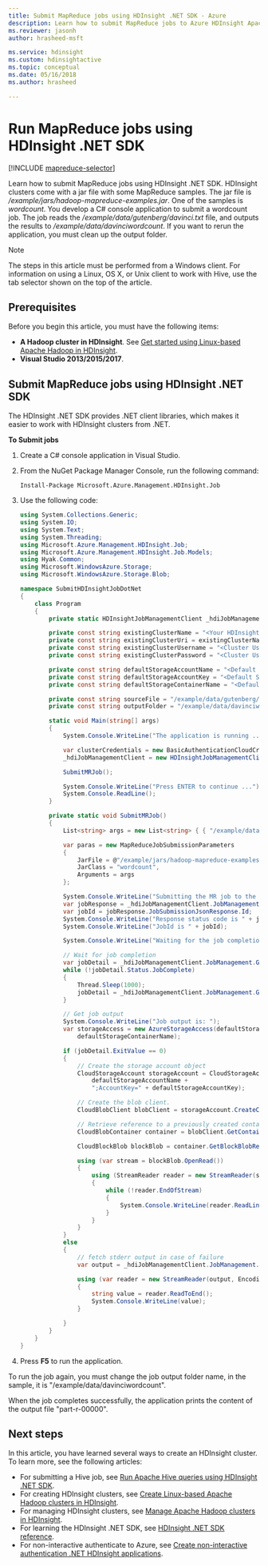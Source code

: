 ```yaml
---
title: Submit MapReduce jobs using HDInsight .NET SDK - Azure 
description: Learn how to submit MapReduce jobs to Azure HDInsight Apache Hadoop using HDInsight .NET SDK.
ms.reviewer: jasonh
author: hrasheed-msft

ms.service: hdinsight
ms.custom: hdinsightactive
ms.topic: conceptual
ms.date: 05/16/2018
ms.author: hrasheed

---
```

# Run MapReduce jobs using HDInsight .NET SDK
[!INCLUDE [mapreduce-selector](../../../includes/hdinsight-selector-use-mapreduce.md)]

Learn how to submit MapReduce jobs using HDInsight .NET SDK. HDInsight clusters come with a jar file with some MapReduce samples. The jar file is */example/jars/hadoop-mapreduce-examples.jar*.  One of the samples is *wordcount*. You develop a C# console application to submit a wordcount job.  The job reads the */example/data/gutenberg/davinci.txt* file, and outputs the results to */example/data/davinciwordcount*.  If you want to rerun the application, you must clean up the output folder.

> [!NOTE]  
> The steps in this article must be performed from a Windows client. For information on using a Linux, OS X, or Unix client to work with Hive, use the tab selector shown on the top of the article.
> 
> 

## Prerequisites
Before you begin this article, you must have the following items:

* **A Hadoop cluster in HDInsight**. See [Get started using Linux-based Apache Hadoop in HDInsight](apache-hadoop-linux-tutorial-get-started.md).
* **Visual Studio 2013/2015/2017**.

## Submit MapReduce jobs using HDInsight .NET SDK
The HDInsight .NET SDK provides .NET client libraries, which makes it easier to work with HDInsight clusters from .NET. 

**To Submit jobs**

1. Create a C# console application in Visual Studio.
2. From the NuGet Package Manager Console, run the following command:

    ```   
    Install-Package Microsoft.Azure.Management.HDInsight.Job
    ```
3. Use the following code:

    ```csharp
    using System.Collections.Generic;
    using System.IO;
    using System.Text;
    using System.Threading;
    using Microsoft.Azure.Management.HDInsight.Job;
    using Microsoft.Azure.Management.HDInsight.Job.Models;
    using Hyak.Common;
    using Microsoft.WindowsAzure.Storage;
    using Microsoft.WindowsAzure.Storage.Blob;

    namespace SubmitHDInsightJobDotNet
    {
        class Program
        {
            private static HDInsightJobManagementClient _hdiJobManagementClient;

            private const string existingClusterName = "<Your HDInsight Cluster Name>";
            private const string existingClusterUri = existingClusterName + ".azurehdinsight.net";
            private const string existingClusterUsername = "<Cluster Username>";
            private const string existingClusterPassword = "<Cluster User Password>";

            private const string defaultStorageAccountName = "<Default Storage Account Name>"; //<StorageAccountName>.blob.core.windows.net
            private const string defaultStorageAccountKey = "<Default Storage Account Key>";
            private const string defaultStorageContainerName = "<Default Blob Container Name>";

            private const string sourceFile = "/example/data/gutenberg/davinci.txt";  
            private const string outputFolder = "/example/data/davinciwordcount";

            static void Main(string[] args)
            {
                System.Console.WriteLine("The application is running ...");

                var clusterCredentials = new BasicAuthenticationCloudCredentials { Username = existingClusterUsername, Password = existingClusterPassword };
                _hdiJobManagementClient = new HDInsightJobManagementClient(existingClusterUri, clusterCredentials);

                SubmitMRJob();

                System.Console.WriteLine("Press ENTER to continue ...");
                System.Console.ReadLine();
            }

            private static void SubmitMRJob()
            {
                List<string> args = new List<string> { { "/example/data/gutenberg/davinci.txt" }, { "/example/data/davinciwordcount" } };

                var paras = new MapReduceJobSubmissionParameters
                {
                    JarFile = @"/example/jars/hadoop-mapreduce-examples.jar",
                    JarClass = "wordcount",
                    Arguments = args
                };

                System.Console.WriteLine("Submitting the MR job to the cluster...");
                var jobResponse = _hdiJobManagementClient.JobManagement.SubmitMapReduceJob(paras);
                var jobId = jobResponse.JobSubmissionJsonResponse.Id;
                System.Console.WriteLine("Response status code is " + jobResponse.StatusCode);
                System.Console.WriteLine("JobId is " + jobId);

                System.Console.WriteLine("Waiting for the job completion ...");

                // Wait for job completion
                var jobDetail = _hdiJobManagementClient.JobManagement.GetJob(jobId).JobDetail;
                while (!jobDetail.Status.JobComplete)
                {
                    Thread.Sleep(1000);
                    jobDetail = _hdiJobManagementClient.JobManagement.GetJob(jobId).JobDetail;
                }

                // Get job output
                System.Console.WriteLine("Job output is: ");
                var storageAccess = new AzureStorageAccess(defaultStorageAccountName, defaultStorageAccountKey,
                    defaultStorageContainerName);
    
                if (jobDetail.ExitValue == 0)
                {
                    // Create the storage account object
                    CloudStorageAccount storageAccount = CloudStorageAccount.Parse("DefaultEndpointsProtocol=https;AccountName=" + 
                        defaultStorageAccountName + 
                        ";AccountKey=" + defaultStorageAccountKey);
    
                    // Create the blob client.
                    CloudBlobClient blobClient = storageAccount.CreateCloudBlobClient();
    
                    // Retrieve reference to a previously created container.
                    CloudBlobContainer container = blobClient.GetContainerReference(defaultStorageContainerName);
    
                    CloudBlockBlob blockBlob = container.GetBlockBlobReference(outputFolder.Substring(1) + "/part-r-00000");
    
                    using (var stream = blockBlob.OpenRead())
                    {
                        using (StreamReader reader = new StreamReader(stream))
                        {
                            while (!reader.EndOfStream)
                            {
                                System.Console.WriteLine(reader.ReadLine());
                            }
                        }
                    }
                }
                else
                {
                    // fetch stderr output in case of failure
                    var output = _hdiJobManagementClient.JobManagement.GetJobErrorLogs(jobId, storageAccess); 
    
                    using (var reader = new StreamReader(output, Encoding.UTF8))
                    {
                        string value = reader.ReadToEnd();
                        System.Console.WriteLine(value);
                    }
    
                }
            }
        }
    }
    ```

4. Press **F5** to run the application.

To run the job again, you must change the job output folder name, in the sample, it is "/example/data/davinciwordcount".

When the job completes successfully, the application prints the content of the output file "part-r-00000".

## Next steps
In this article, you have learned several ways to create an HDInsight cluster. To learn more, see the following articles:

* For submitting a Hive job, see [Run Apache Hive queries using HDInsight .NET SDK](apache-hadoop-use-hive-dotnet-sdk.md).
* For creating HDInsight clusters, see [Create Linux-based Apache Hadoop clusters in HDInsight](../hdinsight-hadoop-provision-linux-clusters.md).
* For managing HDInsight clusters, see [Manage Apache Hadoop clusters in HDInsight](../hdinsight-administer-use-portal-linux.md).
* For learning the HDInsight .NET SDK, see [HDInsight .NET SDK reference](https://docs.microsoft.com/dotnet/api/overview/azure/hdinsight).
* For non-interactive authenticate to Azure, see [Create non-interactive authentication .NET HDInsight applications](../hdinsight-create-non-interactive-authentication-dotnet-applications.md).

